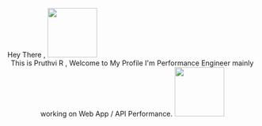 <div id="header" align="left">
Hey There , <img src="https://media.giphy.com/media/OpBA2nKQog7LENz8Of/giphy.gif" width="100">
</div>

<div id="header" align="center">
This is Pruthvi R , Welcome to My Profile
I'm Performance Engineer mainly working on Web App / API Performance.
 <img src="https://media.giphy.com/media/lPiswxr19ibbJJWJE1/giphy-downsized-large.gif" width="100">
</div>
  
  









